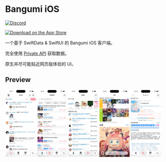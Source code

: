 # Bangumi iOS

[![Discord](https://dcbadge.limes.pink/api/server/nZPTwzXxAX?style=flat)](https://discord.gg/nZPTwzXxAX)

[![Download on the App Store](https://developer.apple.com/assets/elements/badges/download-on-the-app-store.svg)](https://apps.apple.com/app/id6499502714)

一个基于 SwiftData & SwiftUI 的 Bangumi iOS 客户端。

完全使用 [Private API](https://github.com/bangumi/server-private) 获取数据。

原生并尽可能贴近网页版体验的 UI。

## Preview

![Preview](./preview.png)
